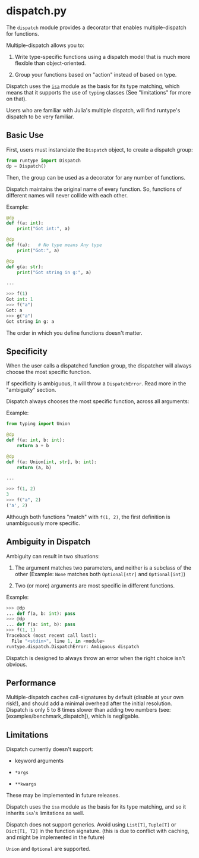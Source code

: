 # dispatch.py

The `dispatch` module provides a decorator that enables multiple-dispatch for functions.

Multiple-dispatch allows you to:

1. Write type-specific functions using a dispatch model that is much more flexible than object-oriented.

2. Group your functions based on "action" instead of based on type.

Dispatch uses the [`isa`](isa.md) module as the basis for its type matching, which means that it supports the use of `typing` classes (See "limitations" for more on that).

Users who are familiar with Julia's multiple dispatch, will find runtype's dispatch to be very familiar.

## Basic Use

First, users must instanciate the `Dispatch` object, to create a dispatch group:
```python
from runtype import Dispatch
dp = Dispatch()
```

Then, the group can be used as a decorator for any number of functions.

Dispatch maintains the original name of every function. So, functions of different names will never collide with each other.

Example:
```python
@dp
def f(a: int):
    print("Got int:", a)

@dp
def f(a):   # No type means Any type
    print("Got:", a)

@dp
def g(a: str):
    print("Got string in g:", a)

...

>>> f(1)
Got int: 1
>>> f("a")
Got: a
>>> g("a")
Got string in g: a
```

The order in which you define functions doesn't matter.

## Specificity

When the user calls a dispatched function group, the dispatcher will always choose the most specific function.

If specificity is ambiguous, it will throw a `DispatchError`. Read more in the "ambiguity" section.

Dispatch always chooses the most specific function, across all arguments:

Example:

```python
from typing import Union

@dp
def f(a: int, b: int):
    return a + b

@dp
def f(a: Union[int, str], b: int):
    return (a, b)

...

>>> f(1, 2)
3
>>> f("a", 2)
('a', 2)
```

Although both functions "match" with `f(1, 2)`, the first definition is unambiguously more specific.


## Ambiguity in Dispatch

Ambiguity can result in two situations:

1. The argument matches two parameters, and neither is a subclass of the other (Example: `None` matches both `Optional[str]` and `Optional[int]`)

2. Two (or more) arguments are most specific in different functions.

Example:
```python
>>> @dp
... def f(a, b: int): pass
>>> @dp
... def f(a: int, b): pass
>>> f(1, 1)
Traceback (most recent call last):
  File "<stdin>", line 1, in <module>
runtype.dispatch.DispatchError: Ambiguous dispatch
```

Dispatch is designed to always throw an error when the right choice isn't obvious.

## Performance

Multiple-dispatch caches call-signatures by default (disable at your own risk!), and should add a minimal overhead after the initial resolution. Dispatch is only 5 to 8 times slower than adding two numbers (see: [examples/benchmark\_dispatch]), which is negligable.

## Limitations

Dispatch currently doesn't support:

* keyword arguments

* `*args`

* `**kwargs`

These may be implemented in future releases.

Dispatch uses the `isa` module as the basis for its type matching, and so it inherits `isa`'s limitations as well.

Dispatch does not support generics. Avoid using `List[T]`, `Tuple[T]` or `Dict[T1, T2]` in the function signature. (this is due to conflict with caching, and might be implemented in the future)

`Union` and `Optional` are supported.